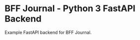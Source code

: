 BFF Journal - Python 3 FastAPI Backend
==================================

Example FastAPI backend for BFF Journal.
